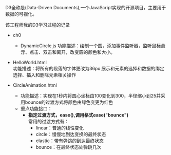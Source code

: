 D3全称是(Data-Driven Documents),一个JavaScript实现的开源项目，主要用于数据的可视化。

该工程师我的D3学习过程的记录

- ch0
    - DynamicCircle.js
    功能描述：绘制一个圆，添加事件监听器，监听鼠标悬浮、点击、双击和离开，改变圆的颜色和大小。
    
- HelloWorld.html<br/>
    功能描述：将所有的段落的字体更改为36px
              展示和元素的选择和数据的绑定
              选择、插入和删除元素相关操作

- CircleAnimation.html
    - 功能描述：实现在1秒内将圆心坐标由100变化到300，半径缩小到25并采用bounce的过渡方式将颜色由绿色变更为红色
    - 重点功能接口：
        - **指定过渡方式，ease(),调用格式ease("bounce")**<br/>
        常用的过渡方式有：
            - linear：普通的线性变化
            - circle：慢慢地到达变换的最终状态
            - elastic：带有弹跳的到达最终状态
            - bounce：在最终状态处弹跳几次


